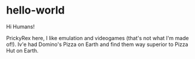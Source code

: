 # hello-world

Hi Humans!

PrickyRex here, I like emulation and videogames (that's not what I'm made of!).
Iv'e had Domino's Pizza on Earth and find them way superior to Pizza Hut on Earth.
